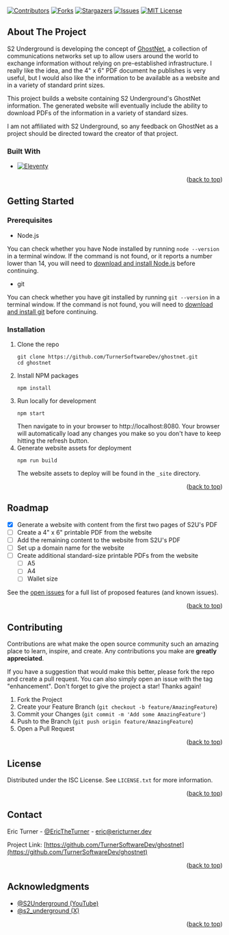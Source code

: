 <a name="readme-top"></a>

<!-- PROJECT SHIELDS -->
[![Contributors][contributors-shield]][contributors-url]
[![Forks][forks-shield]][forks-url]
[![Stargazers][stars-shield]][stars-url]
[![Issues][issues-shield]][issues-url]
[![MIT License][license-shield]][license-url]

## About The Project

S2 Underground is developing the concept of [GhostNet](https://github.com/s2underground/GhostNet), a
collection of communications networks set up to allow users around the world to
exchange information without relying on pre-established infrastructure. I really like
the idea, and the 4" x 6" PDF document he publishes is very useful, but I would also
like the information to be available as a website and in a variety of standard print sizes.

This project builds a website containing S2 Underground's GhostNet information. The
generated website will eventually include the ability to download PDFs of the information
in a variety of standard sizes.

I am not affiliated with S2 Underground, so any feedback on GhostNet as a project
should be directed toward the creator of that project.

### Built With

* [![Eleventy][Eleventy.js]][Eleventy-url]

<p align="right">(<a href="#readme-top">back to top</a>)</p>

## Getting Started

### Prerequisites

* Node.js

You can check whether you have Node installed by running `node --version` in
a terminal window. If the command is not found, or it reports a number lower than 14,
you will need to [download and install Node.js](https://nodejs.org/en/download) before continuing.

* git

You can check whether you have git installed by running `git --version` in a
terminal window. If the command is not found, you will need to [download and install git](https://git-scm.com/downloads)
before continuing.

### Installation

1. Clone the repo
   ```shell
   git clone https://github.com/TurnerSoftwareDev/ghostnet.git
   cd ghostnet
   ```
2. Install NPM packages
   ```shell
   npm install
   ```
3. Run locally for development
   ```shell
   npm start
   ```
   Then navigate to in your browser to http://localhost:8080. Your browser will
   automatically load any changes you make so you don't have to keep hitting the
   refresh button.
4. Generate website assets for deployment
   ```shell
   npm run build
   ```
   The website assets to deploy will be found in the `_site` directory.

<p align="right">(<a href="#readme-top">back to top</a>)</p>

## Roadmap

- [x] Generate a website with content from the first two pages of S2U's PDF
- [ ] Create a 4" x 6" printable PDF from the website
- [ ] Add the remaining content to the website from S2U's PDF
- [ ] Set up a domain name for the website
- [ ] Create additional standard-size printable PDFs from the website
    - [ ] A5
    - [ ] A4
    - [ ] Wallet size

See the [open issues](https://github.com/TurnerSoftwareDev/ghostnet/issues) for a full list of proposed features (and known issues).

<p align="right">(<a href="#readme-top">back to top</a>)</p>

## Contributing

Contributions are what make the open source community such an amazing place to learn, inspire, and create. Any contributions you make are **greatly appreciated**.

If you have a suggestion that would make this better, please fork the repo and create a pull request. You can also simply open an issue with the tag "enhancement".
Don't forget to give the project a star! Thanks again!

1. Fork the Project
2. Create your Feature Branch (`git checkout -b feature/AmazingFeature`)
3. Commit your Changes (`git commit -m 'Add some AmazingFeature'`)
4. Push to the Branch (`git push origin feature/AmazingFeature`)
5. Open a Pull Request

<p align="right">(<a href="#readme-top">back to top</a>)</p>

## License

Distributed under the ISC License. See `LICENSE.txt` for more information.

<p align="right">(<a href="#readme-top">back to top</a>)</p>

## Contact

Eric Turner - [@EricTheTurner](https://twitter.com/EricTheTurner) - eric@ericturner.dev

Project Link: [https://github.com/TurnerSoftwareDev/ghostnet](https://github.com/TurnerSoftwareDev/ghostnet)

<p align="right">(<a href="#readme-top">back to top</a>)</p>

## Acknowledgments

* [@S2Underground (YouTube)](https://www.youtube.com/c/S2Underground)
* [@s2_underground (X)](https://twitter.com/s2_underground)

<p align="right">(<a href="#readme-top">back to top</a>)</p>

<!-- MARKDOWN LINKS & IMAGES -->
<!-- https://www.markdownguide.org/basic-syntax/#reference-style-links -->
[contributors-shield]: https://img.shields.io/github/contributors/TurnerSoftwareDev/ghostnet.svg?style=for-the-badge
[contributors-url]: https://github.com/TurnerSoftwareDev/ghostnet/graphs/contributors
[forks-shield]: https://img.shields.io/github/forks/TurnerSoftwareDev/ghostnet.svg?style=for-the-badge
[forks-url]: https://github.com/TurnerSoftwareDev/ghostnet/network/members
[stars-shield]: https://img.shields.io/github/stars/TurnerSoftwareDev/ghostnet.svg?style=for-the-badge
[stars-url]: https://github.com/TurnerSoftwareDev/ghostnet/stargazers
[issues-shield]: https://img.shields.io/github/issues/TurnerSoftwareDev/ghostnet.svg?style=for-the-badge
[issues-url]: https://github.com/TurnerSoftwareDev/ghostnet/issues
[license-shield]: https://img.shields.io/github/license/TurnerSoftwareDev/ghostnet.svg?style=for-the-badge
[license-url]: https://github.com/TurnerSoftwareDev/ghostnet/blob/master/LICENSE.txt
[Eleventy.js]: https://img.shields.io/badge/11ty-000000?style=for-the-badge
[Eleventy-url]: https://www.11ty.dev